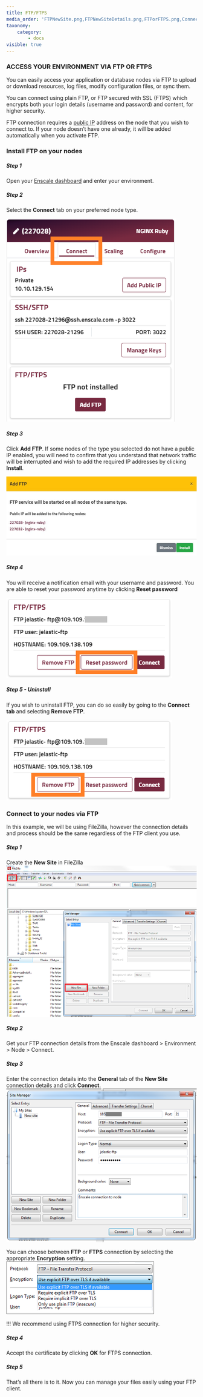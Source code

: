 ```yaml
---
title: FTP/FTPS
media_order: 'FTPNewSite.png,FTPNewSiteDetails.png,FTPorFTPS.png,Connect-tab-selected.png,FTP-confirm.JPG,FTP-remove.png,FTP-reset.png'
taxonomy:
    category:
        - docs
visible: true
---
```


### ACCESS YOUR ENVIRONMENT VIA FTP OR FTPS

You can easily access your application or database nodes via FTP to upload or download resources, log files, modify configuration files, or sync them.

You can connect using plain FTP, or FTP secured with SSL (FTPS) which encrypts both your login details (username and password) and content, for higher security.

FTP connection requires a [public IP](/features/ip-addresses#using-a-public-ip-address) address on the node that you wish to connect to. If your node doesn’t have one already, it will be added automatically when you activate FTP.

### Install FTP on your nodes

##### Step 1

Open your [Enscale dashboard](https://dashboard.enscale.com) and enter your environment.

##### Step 2

Select the **Connect** tab on your preferred node type.

![](Connect-tab-selected.png)

##### Step 3

Click **Add FTP**. If some nodes of the type you selected do not have a public IP enabled, you will need to confirm that you understand that network traffic will be interrupted and wish to add the required IP addresses by clicking **Install**.

![](FTP-confirm.JPG)

##### Step 4

You will receive a notification email with your username and password. You are able to reset your password anytime by clicking **Reset password**

![](FTP-reset.png)
##### Step 5 - Uninstall

If you wish to uninstall FTP, you can do so easily by going to the **Connect tab** and selecting **Remove FTP**.

![](FTP-remove.png)

### Connect to your nodes via FTP

In this example, we will be using FileZilla, however the connection details and process should be the same regardless of the FTP client you use.

##### Step 1
 
Create the **New Site** in FileZilla
![](FTPNewSite.png)

##### Step 2

Get your FTP connection details from the Enscale dashboard > Environment > Node > Connect.

##### Step 3

Enter the connection details into the **General** tab of the **New Site** connection details and click **Connect**.
![](FTPNewSiteDetails.png)

You can choose between **FTP** or **FTPS** connection by selecting the appropriate **Encryption** setting.
![](FTPorFTPS.png)

!!! We recommend using FTPS connection for higher security.

##### Step 4

Accept the certificate by clicking **OK** for FTPS connection.

##### Step 5

That’s all there is to it. Now you can manage your files easily using your FTP client.